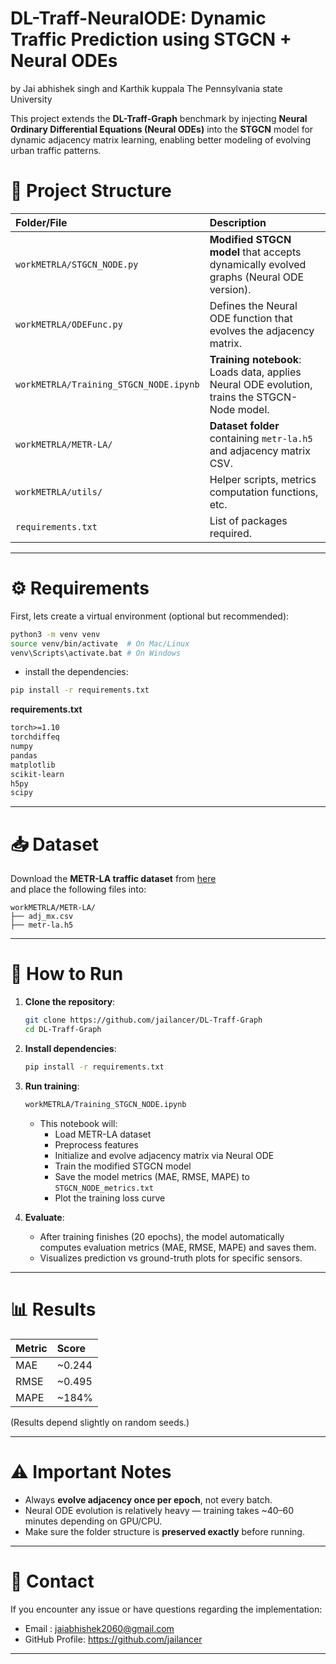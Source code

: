 # DL-Traff-NeuralODE: Dynamic Traffic Prediction using STGCN + Neural ODEs
by Jai abhishek singh and Karthik kuppala
The Pennsylvania state University 

This project extends the **DL-Traff-Graph** benchmark by injecting **Neural Ordinary Differential Equations (Neural ODEs)** into the **STGCN** model for dynamic adjacency matrix learning, enabling better modeling of evolving urban traffic patterns.

# 📂 Project Structure

| Folder/File | Description |
|:---|:---|
| `workMETRLA/STGCN_NODE.py` | **Modified STGCN model** that accepts dynamically evolved graphs (Neural ODE version). |
| `workMETRLA/ODEFunc.py` | Defines the Neural ODE function that evolves the adjacency matrix. |
| `workMETRLA/Training_STGCN_NODE.ipynb` | **Training notebook**: Loads data, applies Neural ODE evolution, trains the STGCN-Node model. |
| `workMETRLA/METR-LA/` | **Dataset folder** containing `metr-la.h5` and adjacency matrix CSV. |
| `workMETRLA/utils/` | Helper scripts, metrics computation functions, etc. |
| `requirements.txt` | List of packages required. |

---

# ⚙️ Requirements

First, lets create a virtual environment (optional but recommended):

```bash
python3 -m venv venv
source venv/bin/activate  # On Mac/Linux
venv\Scripts\activate.bat # On Windows
```

- install the dependencies:

```bash
pip install -r requirements.txt
```

**requirements.txt**
```txt
torch>=1.10
torchdiffeq
numpy
pandas
matplotlib
scikit-learn
h5py
scipy
```

---

# 📥 Dataset

Download the **METR-LA traffic dataset** from [here](https://github.com/liyaguang/DCRNN/tree/master/data)  
and place the following files into:

```
workMETRLA/METR-LA/
├── adj_mx.csv
├── metr-la.h5
```

---

# 🚀 How to Run

1. **Clone the repository**:
   ```bash
   git clone https://github.com/jailancer/DL-Traff-Graph
   cd DL-Traff-Graph
   ```

2. **Install dependencies**:
   ```bash
   pip install -r requirements.txt
   ```

3. **Run training**:

   ```bash
   workMETRLA/Training_STGCN_NODE.ipynb
   ```
   - This notebook will:
     - Load METR-LA dataset
     - Preprocess features
     - Initialize and evolve adjacency matrix via Neural ODE
     - Train the modified STGCN model
     - Save the model metrics (MAE, RMSE, MAPE) to `STGCN_NODE_metrics.txt`
     - Plot the training loss curve

5. **Evaluate**:
   - After training finishes (20 epochs), the model automatically computes evaluation metrics (MAE, RMSE, MAPE) and saves them.
   - Visualizes prediction vs ground-truth plots for specific sensors.

---

# 📊 Results

| Metric | Score |
|:---|:---|
| MAE | ~0.244 |
| RMSE | ~0.495 |
| MAPE | ~184% |

(Results depend slightly on random seeds.)

---

# ⚠️ Important Notes

- Always **evolve adjacency once per epoch**, not every batch.
- Neural ODE evolution is relatively heavy — training takes ~40–60 minutes depending on GPU/CPU.
- Make sure the folder structure is **preserved exactly** before running.

---

# 🙌 Contact

If you encounter any issue or have questions regarding the implementation:

- Email : jaiabhishek2060@gmail.com
- GitHub Profile: https://github.com/jailancer

---

